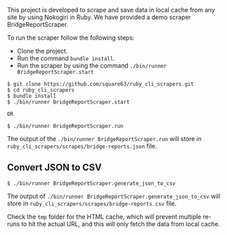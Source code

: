 This project is developed to scrape and save data in local cache from any site by using Nokogiri in Ruby. We have provided a demo scraper BridgeReportScraper.

To run the scraper follow the following steps:
- Clone the project.
- Run the command `bundle install`.
- Run the scraper by using the command `./bin/runner BridgeReportScraper.start`

```
$ git clone https://github.com/square63/ruby_cli_scrapers.git
$ cd ruby_cli_scrapers
$ bundle install
$ ./bin/runner BridgeReportScraper.start

OR

$ ./bin/runner BridgeReportScraper.run
```

The output of the `./bin/runner BridgeReportScraper.run` will store in `ruby_cli_scrapers/scrapes/bridge-reports.json` file.

## Convert JSON to CSV

```
$ ./bin/runner BridgeReportScraper.generate_json_to_csv
```

The output of `./bin/runner BridgeReportScraper.generate_json_to_csv` will store in `ruby_cli_scrapers/scrapes/bridge-reports.csv` file.

Check the `tmp` folder for the HTML cache, which will prevent multiple re-runs to hit the actual URL, and this will only fetch the data from local cache.
